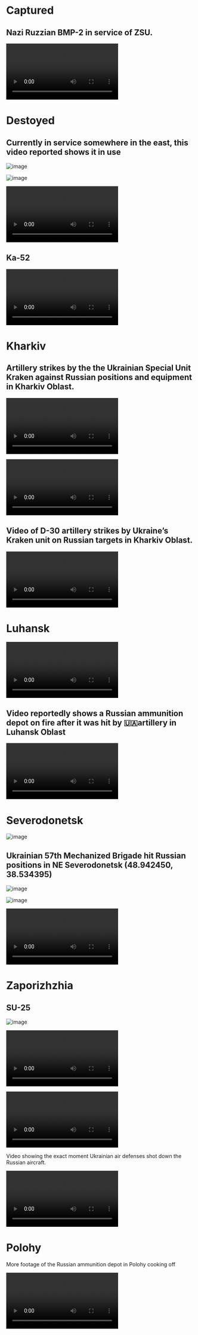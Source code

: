 # Captured

## Nazi Ruzzian BMP-2 in service of ZSU.

<video 
  src="https://user-images.githubusercontent.com/34960418/172073554-5ed73a7d-4d59-4677-90b2-704772ac0823.mp4" controls="controls" style="max-width: 730px;">
</video>


# Destoyed

## Currently in service somewhere in the east, this video reported shows it in use

![image](https://user-images.githubusercontent.com/34960418/172072870-cee57657-4f1a-4230-b77c-8a5894aa6e9f.png)

![image](https://user-images.githubusercontent.com/34960418/172072874-8fabce49-5190-42b8-b132-00bef0d292a0.png)

<video 
  src="https://user-images.githubusercontent.com/34960418/172072850-f7c239dc-0a9e-408a-875a-6d0b9453d9fc.mp4" controls="controls" style="max-width: 730px;">
</video>


## Ka-52

<video 
  src="https://user-images.githubusercontent.com/34960418/172073898-c6c6a16b-d9b3-4bc5-bb47-c6b9835f34fb.mp4" controls="controls" style="max-width: 730px;">
</video>


# Kharkiv

## Artillery strikes by the the Ukrainian Special Unit Kraken against Russian positions and equipment in Kharkiv Oblast.

<video 
  src="https://user-images.githubusercontent.com/34960418/172073449-92d61972-1095-415a-82ac-3c7015d15c3b.mp4" controls="controls" style="max-width: 730px;">
</video>

<video 
  src="https://user-images.githubusercontent.com/34960418/172073467-20adaaa7-c198-4dda-b75a-8cf3cead1c17.mp4" controls="controls" style="max-width: 730px;">
</video>


## Video of D-30 artillery strikes by Ukraine’s Kraken unit on Russian targets in Kharkiv Oblast. 

<video 
  src="https://user-images.githubusercontent.com/34960418/172074272-c7366b3b-7511-4854-83d6-b9c44e853a2d.mp4" controls="controls" style="max-width: 730px;">
</video>


# Luhansk

<video 
  src="https://user-images.githubusercontent.com/34960418/172073724-8a093d9c-701a-4ca8-ae47-2963bc26b9bf.mp4" controls="controls" style="max-width: 730px;">
</video>


## Video reportedly shows a Russian ammunition depot on fire after it was hit by 🇺🇦artillery in Luhansk Oblast 

<video 
  src="https://user-images.githubusercontent.com/34960418/172073816-9d2bf84c-2b7f-4af0-b9ac-e6442b6158f8.mp4" controls="controls" style="max-width: 730px;">
</video>


# Severodonetsk

![image](https://user-images.githubusercontent.com/34960418/172073376-ec2a0bf9-3b13-4c7d-8789-23b5377ca4bc.png)

## Ukrainian 57th Mechanized Brigade hit Russian positions in NE Severodonetsk (48.942450, 38.534395)

![image](https://user-images.githubusercontent.com/34960418/172070527-628b335a-5af3-4b90-bc80-9595fa42bfb9.png)

![image](https://user-images.githubusercontent.com/34960418/172070530-a8b0555e-48b7-45d3-8b52-b4bd4aef4f9c.png)

<video 
  src="https://user-images.githubusercontent.com/34960418/172070516-7cd1b515-7911-426a-99ed-ee1a79a20eb6.mp4" controls="controls" style="max-width: 730px;">
</video>


# Zaporizhzhia

## SU-25

![image](https://user-images.githubusercontent.com/34960418/172070213-04b7f865-724b-4dcc-a094-6bec44fb03cc.png)

<video 
  src="https://user-images.githubusercontent.com/34960418/172070263-f631b089-b2df-4475-8da6-e96e26a6b6df.mp4" controls="controls" style="max-width: 730px;">
</video>

<video 
  src="https://user-images.githubusercontent.com/34960418/172070409-af93b61c-33cc-45ca-8d35-ea0703ab72e3.mp4" controls="controls" style="max-width: 730px;">
</video>

Video showing the exact moment Ukrainian air defenses shot down the Russian aircraft.

<video 
  src="https://user-images.githubusercontent.com/34960418/172070456-3aa06293-bfa8-4df6-828e-5c0a19fcae7e.mp4" controls="controls" style="max-width: 730px;">
</video>


# Polohy

More footage of the Russian ammunition depot in Polohy cooking off

<video 
  src="https://user-images.githubusercontent.com/34960418/172073244-935ff892-fdc9-4aa4-bfd6-fc3c8db83882.mp4" controls="controls" style="max-width: 730px;">
</video>


